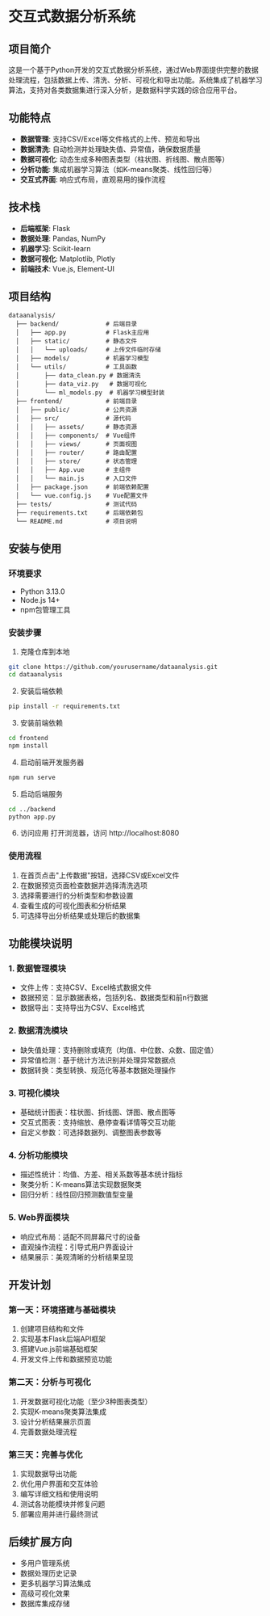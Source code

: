 # 交互式数据分析系统

## 项目简介
这是一个基于Python开发的交互式数据分析系统，通过Web界面提供完整的数据处理流程，包括数据上传、清洗、分析、可视化和导出功能。系统集成了机器学习算法，支持对各类数据集进行深入分析，是数据科学实践的综合应用平台。

## 功能特点
- **数据管理**: 支持CSV/Excel等文件格式的上传、预览和导出
- **数据清洗**: 自动检测并处理缺失值、异常值，确保数据质量
- **数据可视化**: 动态生成多种图表类型（柱状图、折线图、散点图等）
- **分析功能**: 集成机器学习算法（如K-means聚类、线性回归等）
- **交互式界面**: 响应式布局，直观易用的操作流程

## 技术栈
- **后端框架**: Flask
- **数据处理**: Pandas, NumPy
- **机器学习**: Scikit-learn
- **数据可视化**: Matplotlib, Plotly
- **前端技术**: Vue.js, Element-UI

## 项目结构
```
dataanalysis/
  ├── backend/             # 后端目录
  │   ├── app.py           # Flask主应用
  │   ├── static/          # 静态文件
  │   │   └── uploads/     # 上传文件临时存储
  │   ├── models/          # 机器学习模型
  │   └── utils/           # 工具函数
  │       ├── data_clean.py # 数据清洗
  │       ├── data_viz.py   # 数据可视化
  │       └── ml_models.py  # 机器学习模型封装
  ├── frontend/            # 前端目录
  │   ├── public/          # 公共资源
  │   ├── src/             # 源代码
  │   │   ├── assets/      # 静态资源
  │   │   ├── components/  # Vue组件
  │   │   ├── views/       # 页面视图
  │   │   ├── router/      # 路由配置
  │   │   ├── store/       # 状态管理
  │   │   ├── App.vue      # 主组件
  │   │   └── main.js      # 入口文件
  │   ├── package.json     # 前端依赖配置
  │   └── vue.config.js    # Vue配置文件
  ├── tests/               # 测试代码
  ├── requirements.txt     # 后端依赖包
  └── README.md            # 项目说明
```

## 安装与使用
### 环境要求
- Python 3.13.0
- Node.js 14+
- npm包管理工具

### 安装步骤
1. 克隆仓库到本地
```bash
git clone https://github.com/yourusername/dataanalysis.git
cd dataanalysis
```

2. 安装后端依赖
```bash
pip install -r requirements.txt
```

3. 安装前端依赖
```bash
cd frontend
npm install
```

4. 启动前端开发服务器
```bash
npm run serve
```

5. 启动后端服务
```bash
cd ../backend
python app.py
```

6. 访问应用
打开浏览器，访问 http://localhost:8080

### 使用流程
1. 在首页点击"上传数据"按钮，选择CSV或Excel文件
2. 在数据预览页面检查数据并选择清洗选项
3. 选择需要进行的分析类型和参数设置
4. 查看生成的可视化图表和分析结果
5. 可选择导出分析结果或处理后的数据集

## 功能模块说明
### 1. 数据管理模块
- 文件上传：支持CSV、Excel格式数据文件
- 数据预览：显示数据表格，包括列名、数据类型和前n行数据
- 数据导出：支持导出为CSV、Excel格式

### 2. 数据清洗模块
- 缺失值处理：支持删除或填充（均值、中位数、众数、固定值）
- 异常值检测：基于统计方法识别并处理异常数据点
- 数据转换：类型转换、规范化等基本数据处理操作

### 3. 可视化模块
- 基础统计图表：柱状图、折线图、饼图、散点图等
- 交互式图表：支持缩放、悬停查看详情等交互功能
- 自定义参数：可选择数据列、调整图表参数等

### 4. 分析功能模块
- 描述性统计：均值、方差、相关系数等基本统计指标
- 聚类分析：K-means算法实现数据聚类
- 回归分析：线性回归预测数值型变量

### 5. Web界面模块
- 响应式布局：适配不同屏幕尺寸的设备
- 直观操作流程：引导式用户界面设计
- 结果展示：美观清晰的分析结果呈现

## 开发计划
### 第一天：环境搭建与基础模块
1. 创建项目结构和文件
2. 实现基本Flask后端API框架
3. 搭建Vue.js前端基础框架
4. 开发文件上传和数据预览功能

### 第二天：分析与可视化
1. 开发数据可视化功能（至少3种图表类型）
2. 实现K-means聚类算法集成
3. 设计分析结果展示页面
4. 完善数据处理流程

### 第三天：完善与优化
1. 实现数据导出功能
2. 优化用户界面和交互体验
3. 编写详细文档和使用说明
4. 测试各功能模块并修复问题
5. 部署应用并进行最终测试

## 后续扩展方向
- 多用户管理系统
- 数据处理历史记录
- 更多机器学习算法集成
- 高级可视化效果
- 数据库集成存储 
